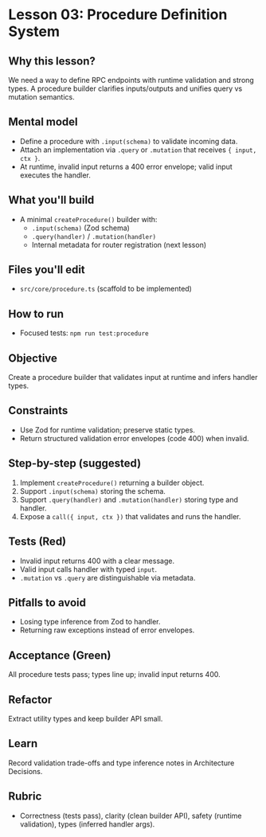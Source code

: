 # Lesson 03: Procedure Definition System

## Why this lesson?
We need a way to define RPC endpoints with runtime validation and strong types. A procedure builder clarifies inputs/outputs and unifies query vs mutation semantics.

## Mental model
- Define a procedure with `.input(schema)` to validate incoming data.
- Attach an implementation via `.query` or `.mutation` that receives `{ input, ctx }`.
- At runtime, invalid input returns a 400 error envelope; valid input executes the handler.

## What you'll build
- A minimal `createProcedure()` builder with:
  - `.input(schema)` (Zod schema)
  - `.query(handler)` / `.mutation(handler)`
  - Internal metadata for router registration (next lesson)

## Files you'll edit
- `src/core/procedure.ts` (scaffold to be implemented)

## How to run
- Focused tests: `npm run test:procedure`

## Objective
Create a procedure builder that validates input at runtime and infers handler types.

## Constraints
- Use Zod for runtime validation; preserve static types.
- Return structured validation error envelopes (code 400) when invalid.

## Step-by-step (suggested)
1. Implement `createProcedure()` returning a builder object.
2. Support `.input(schema)` storing the schema.
3. Support `.query(handler)` and `.mutation(handler)` storing type and handler.
4. Expose a `call({ input, ctx })` that validates and runs the handler.

## Tests (Red)
- Invalid input returns 400 with a clear message.
- Valid input calls handler with typed `input`.
- `.mutation` vs `.query` are distinguishable via metadata.

## Pitfalls to avoid
- Losing type inference from Zod to handler.
- Returning raw exceptions instead of error envelopes.

## Acceptance (Green)
All procedure tests pass; types line up; invalid input returns 400.

## Refactor
Extract utility types and keep builder API small.

## Learn
Record validation trade-offs and type inference notes in Architecture Decisions.

## Rubric
- Correctness (tests pass), clarity (clean builder API), safety (runtime validation), types (inferred handler args).
